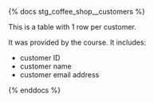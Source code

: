 {% docs stg_coffee_shop__customers %}

This is a table with 1 row per customer.

It was provided by the course. It includes:
- customer ID
- customer name
- customer email address

{% enddocs %}
